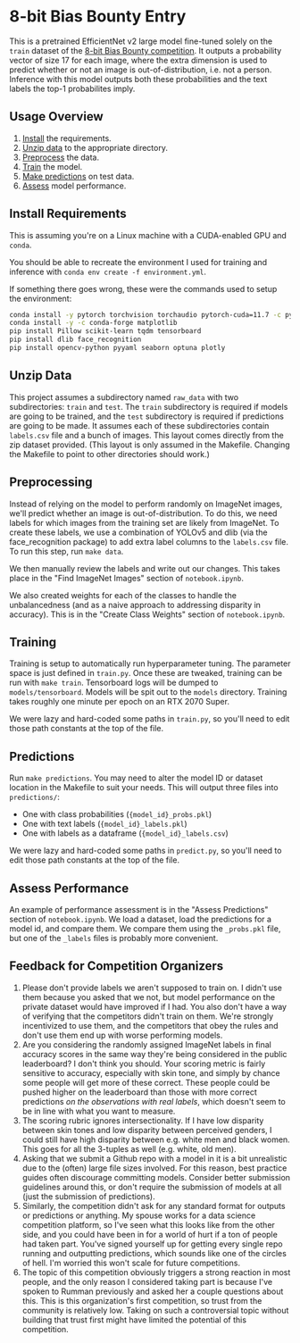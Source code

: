 8-bit Bias Bounty Entry
===================================

This is a pretrained EfficientNet v2 large model fine-tuned solely on the `train` dataset of the [8-bit Bias Bounty competition](https://biasbounty.ai/8-bbb). It outputs a probability vector of size 17 for each image, where the extra dimension is used to predict whether or not an image is out-of-distribution, i.e. not a person. Inference with this model outputs both these probabilities and the text labels the top-1 probabilites imply.

Usage Overview
--------------
1. [Install](#install-requirements) the requirements.
2. [Unzip data](#unzip-data) to the appropriate directory.
3. [Preprocess](#preprocessing) the data.
3. [Train](#training) the model.
4. [Make predictions](#predictions) on test data.
5. [Assess](#assess-performance) model performance.


Install Requirements
--------------------

This is assuming you're on a Linux machine with a CUDA-enabled GPU and `conda`.

You should be able to recreate the environment I used for training and inference with `conda env create -f environment.yml`.

If something there goes wrong, these were the commands used to setup the environment:
```bash
conda install -y pytorch torchvision torchaudio pytorch-cuda=11.7 -c pytorch -c nvidia
conda install -y -c conda-forge matplotlib
pip install Pillow scikit-learn tqdm tensorboard
pip install dlib face_recognition
pip install opencv-python pyyaml seaborn optuna plotly
```

Unzip Data
----------

This project assumes a subdirectory named `raw_data` with two subdirectories: `train` and `test`. The `train` subdirectory is required if models are going to be trained, and the `test` subdirectory is required if predictions are going to be made. It assumes each of these subdirectories contain `labels.csv` file and a bunch of images. This layout comes directly from the zip dataset provided. (This layout is only assumed in the Makefile. Changing the Makefile to point to other directories should work.)

Preprocessing
-------------

Instead of relying on the model to perform randomly on ImageNet images, we'll predict whether an image is out-of-distribution. To do this, we need labels for which images from the training set are likely from ImageNet. To create these labels, we use a combination of YOLOv5 and dlib (via the face_recognition package) to add extra label columns to the `labels.csv` file. To run this step, run `make data`.

We then manually review the labels and write out our changes. This takes place in the "Find ImageNet Images" section of `notebook.ipynb`.

We also created weights for each of the classes to handle the unbalancedness (and as a naive approach to addressing disparity in accuracy). This is in the "Create Class Weights" section of `notebook.ipynb`.

Training
--------

Training is setup to automatically run hyperparameter tuning. The parameter space is just defined in `train.py`. Once these are tweaked, training can be run with `make train`. Tensorboard logs will be dumped to `models/tensorboard`. Models will be spit out to the `models` directory. Training takes roughly one minute per epoch on an RTX 2070 Super.

We were lazy and hard-coded some paths in `train.py`, so you'll need to edit those path constants at the top of the file.

Predictions
-----------

Run `make predictions`. You may need to alter the model ID or dataset location in the Makefile to suit your needs. This will output three files into `predictions/`:
* One with class probabilities (`{model_id}_probs.pkl`)
* One with text labels (`{model_id}_labels.pkl`)
* One with labels as a dataframe (`{model_id}_labels.csv`)

We were lazy and hard-coded some paths in `predict.py`, so you'll need to edit those path constants at the top of the file.

Assess Performance
------------------

An example of performance assessment is in the "Assess Predictions" section of `notebook.ipynb`. We load a dataset, load the predictions for a model id, and compare them. We compare them using the `_probs.pkl` file, but one of the `_labels` files is probably more convenient.

Feedback for Competition Organizers
-----------------------------------

1. Please don't provide labels we aren't supposed to train on. I didn't use them because you asked that we not, but model performance on the private dataset would have improved if I had. You also don't have a way of verifying that the competitors didn't train on them. We're strongly incentivized to use them, and the competitors that obey the rules and don't use them end up with worse performing models.
2. Are you considering the randomly assigned ImageNet labels in final accuracy scores in the same way they're being considered in the public leaderboard? I don't think you should. Your scoring metric is fairly sensitive to accuracy, especially with skin tone, and simply by chance some people will get more of these correct. These people could be pushed higher on the leaderboard than those with more correct predictions *on the observations with real labels*, which doesn't seem to be in line with what you want to measure. 
3. The scoring rubric ignores intersectionality. If I have low disparity between skin tones and low disparity between perceived genders, I could still have high disparity between e.g. white men and black women. This goes for all the 3-tuples as well (e.g. white, old men).
4. Asking that we submit a Github repo with a model in it is a bit unrealistic due to the (often) large file sizes involved. For this reason, best practice guides often discourage committing models. Consider better submission guidelines around this, or don't require the submission of models at all (just the submission of predictions).
5. Similarly, the competition didn't ask for any standard format for outputs or predictions or anything. My spouse works for a data science competition platform, so I've seen what this looks like from the other side, and you could have been in for a world of hurt if a ton of people had taken part. You've signed yourself up for getting every single repo running and outputting predictions, which sounds like one of the circles of hell. I'm worried this won't scale for future competitions.
6. The topic of this competition obviously triggers a strong reaction in most people, and the only reason I considered taking part is because I've spoken to Rumman previously and asked her a couple questions about this. This is this organization's first competition, so trust from the community is relatively low. Taking on such a controversial topic without building that trust first might have limited the potential of this competition.